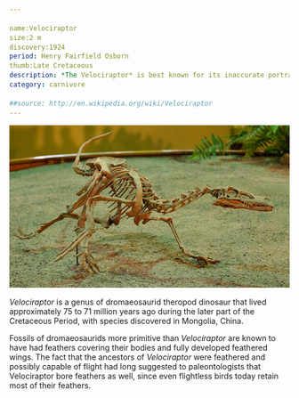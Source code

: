 ```yaml
---

name:Velociraptor
size:2 m
discovery:1924
period: Henry Fairfield Osborn
thumb:Late Cretaceous
description: *The Velociraptor* is best known for its inaccurate portrayal in films including Jurassic Park
category: carnivore

##source: http://en.wikipedia.org/wiki/Velociraptor
---
```

![Velociraptor](img/velociraptor-skeleton.jpg)

*Velociraptor* is a genus of dromaeosaurid theropod dinosaur that lived approximately 75 to 71 million years ago during the later part of the Cretaceous Period, with species discovered in Mongolia, China.

Fossils of dromaeosaurids more primitive than *Velociraptor* are known to have had feathers covering their bodies and fully developed feathered wings. The fact that the ancestors of *Velociraptor* were feathered and possibly capable of flight had long suggested to paleontologists that Velociraptor bore feathers as well, since even flightless birds today retain most of their feathers.